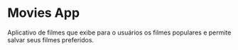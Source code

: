 # Movies App

Aplicativo de filmes que exibe para o usuários os filmes populares e permite salvar seus filmes preferidos.
